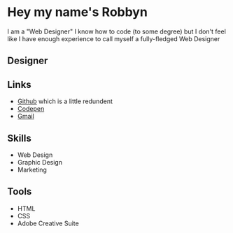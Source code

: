 # Hey my name's Robbyn

I am a "Web Designer" I know how to code (to some degree) but I don't feel like I have enough experience to call myself a fully-fledged Web Designer


## Designer
## Links
* [Github](https://github.com/Robbynito/Robbynito) which is a little redundent
* [Codepen](codepen.io/Robbyn-Yeager)
* [Gmail](robbynito@gmail.com)

## Skills
* Web Design
* Graphic Design
* Marketing

## Tools
* HTML
* CSS
* Adobe Creative Suite
